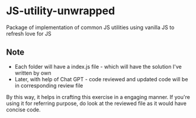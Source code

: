 # JS-utility-unwrapped
Package of implementation of common JS utilities using vanilla JS to refresh love for JS

## Note

* Each folder will have a index.js file - which will have the solution I've written by own
* Later, with help of Chat GPT - code reviewed and updated code will be in corresponding review file

By this way, it helps in crafting this exercise in a engaging manner. If you're using it for referring purpose, do look at the reviewed file as it would have concise code. 